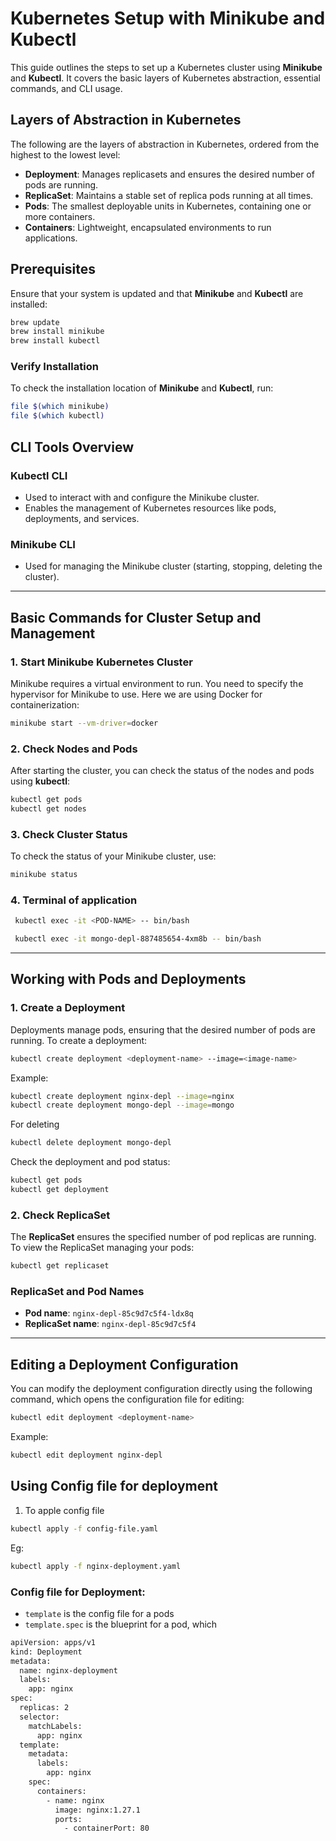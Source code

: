# Kubernetes Setup with Minikube and Kubectl

This guide outlines the steps to set up a Kubernetes cluster using **Minikube** and **Kubectl**. It covers the basic layers of Kubernetes abstraction, essential commands, and CLI usage.

## Layers of Abstraction in Kubernetes

The following are the layers of abstraction in Kubernetes, ordered from the highest to the lowest level:

- **Deployment**: Manages replicasets and ensures the desired number of pods are running.
- **ReplicaSet**: Maintains a stable set of replica pods running at all times.
- **Pods**: The smallest deployable units in Kubernetes, containing one or more containers.
- **Containers**: Lightweight, encapsulated environments to run applications.

## Prerequisites

Ensure that your system is updated and that **Minikube** and **Kubectl** are installed:

```bash
brew update
brew install minikube
brew install kubectl
```

### Verify Installation

To check the installation location of **Minikube** and **Kubectl**, run:

```bash
file $(which minikube)
file $(which kubectl)
```

## CLI Tools Overview

### Kubectl CLI
- Used to interact with and configure the Minikube cluster.
- Enables the management of Kubernetes resources like pods, deployments, and services.

### Minikube CLI
- Used for managing the Minikube cluster (starting, stopping, deleting the cluster).

---

## Basic Commands for Cluster Setup and Management

### 1. Start Minikube Kubernetes Cluster
Minikube requires a virtual environment to run. You need to specify the hypervisor for Minikube to use. Here we are using Docker for containerization:

```bash
minikube start --vm-driver=docker
```

### 2. Check Nodes and Pods
After starting the cluster, you can check the status of the nodes and pods using **kubectl**:

```bash
kubectl get pods
kubectl get nodes
```

### 3. Check Cluster Status
To check the status of your Minikube cluster, use:

```bash
minikube status
```

### 4. Terminal of application
```bash
 kubectl exec -it <POD-NAME> -- bin/bash
```
```bash
 kubectl exec -it mongo-depl-887485654-4xm8b -- bin/bash
```

---

## Working with Pods and Deployments

### 1. Create a Deployment
Deployments manage pods, ensuring that the desired number of pods are running. To create a deployment:

```bash
kubectl create deployment <deployment-name> --image=<image-name>
```

Example:

```bash
kubectl create deployment nginx-depl --image=nginx
kubectl create deployment mongo-depl --image=mongo
```

For deleting
```bash
kubectl delete deployment mongo-depl
```

Check the deployment and pod status:

```bash
kubectl get pods
kubectl get deployment
```

### 2. Check ReplicaSet
The **ReplicaSet** ensures the specified number of pod replicas are running. To view the ReplicaSet managing your pods:

```bash
kubectl get replicaset
```

### ReplicaSet and Pod Names
- **Pod name**: `nginx-depl-85c9d7c5f4-ldx8q`
- **ReplicaSet name**: `nginx-depl-85c9d7c5f4`

---

## Editing a Deployment Configuration

You can modify the deployment configuration directly using the following command, which opens the configuration file for editing:

```bash
kubectl edit deployment <deployment-name>
```

Example:

```bash
kubectl edit deployment nginx-depl
```

## Using Config file for deployment

1. To apple config file

```bash
kubectl apply -f config-file.yaml
```
Eg:
```bash
kubectl apply -f nginx-deployment.yaml
```

### Config file for Deployment:
- `template` is the config file for a pods
- `template.spec` is the blueprint for a pod, which

```bash
apiVersion: apps/v1
kind: Deployment
metadata:
  name: nginx-deployment
  labels:
    app: nginx
spec:
  replicas: 2
  selector:
    matchLabels:
      app: nginx
  template:
    metadata:
      labels:
        app: nginx
    spec:
      containers:
        - name: nginx
          image: nginx:1.27.1
          ports:
            - containerPort: 80
```